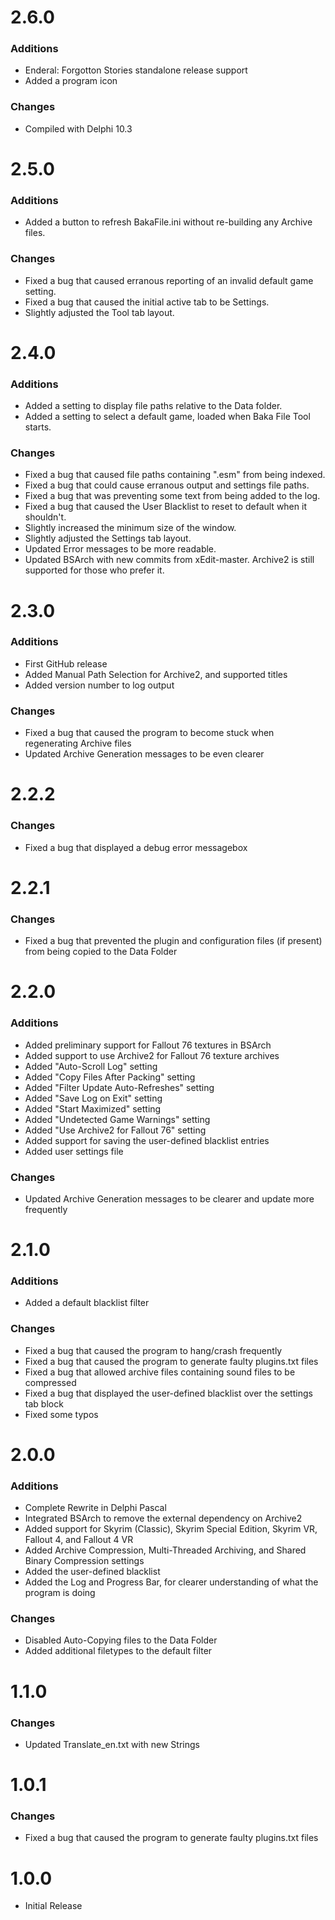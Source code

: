 # 2.6.0
### Additions
* Enderal: Forgotton Stories standalone release support
* Added a program icon
### Changes
* Compiled with Delphi 10.3

# 2.5.0
### Additions
* Added a button to refresh BakaFile.ini without re-building any Archive files.
### Changes
* Fixed a bug that caused erranous reporting of an invalid default game setting.
* Fixed a bug that caused the initial active tab to be Settings.
* Slightly adjusted the Tool tab layout.

# 2.4.0
### Additions
* Added a setting to display file paths relative to the Data folder.
* Added a setting to select a default game, loaded when Baka File Tool starts.
### Changes
* Fixed a bug that caused file paths containing ".esm" from being indexed.
* Fixed a bug that could cause erranous output and settings file paths.
* Fixed a bug that was preventing some text from being added to the log.
* Fixed a bug that caused the User Blacklist to reset to default when it shouldn't.
* Slightly increased the minimum size of the window.
* Slightly adjusted the Settings tab layout.
* Updated Error messages to be more readable.
* Updated BSArch with new commits from xEdit-master. Archive2 is still supported for those who prefer it.

# 2.3.0
### Additions
* First GitHub release
* Added Manual Path Selection for Archive2, and supported titles
* Added version number to log output
### Changes
* Fixed a bug that caused the program to become stuck when regenerating Archive files
* Updated Archive Generation messages to be even clearer

# 2.2.2
### Changes
* Fixed a bug that displayed a debug error messagebox

# 2.2.1
### Changes
* Fixed a bug that prevented the plugin and configuration files (if present) from being copied to the Data Folder

# 2.2.0
### Additions
* Added preliminary support for Fallout 76 textures in BSArch
* Added support to use Archive2 for Fallout 76 texture archives
* Added "Auto-Scroll Log" setting
* Added "Copy Files After Packing" setting
* Added "Filter Update Auto-Refreshes" setting
* Added "Save Log on Exit" setting
* Added "Start Maximized" setting
* Added "Undetected Game Warnings" setting
* Added "Use Archive2 for Fallout 76" setting
* Added support for saving the user-defined blacklist entries
* Added user settings file
### Changes
* Updated Archive Generation messages to be clearer and update more frequently

# 2.1.0
### Additions
* Added a default blacklist filter
### Changes
* Fixed a bug that caused the program to hang/crash frequently
* Fixed a bug that caused the program to generate faulty plugins.txt files
* Fixed a bug that allowed archive files containing sound files to be compressed
* Fixed a bug that displayed the user-defined blacklist over the settings tab block
* Fixed some typos

# 2.0.0
### Additions
* Complete Rewrite in Delphi Pascal
* Integrated BSArch to remove the external dependency on Archive2
* Added support for Skyrim (Classic), Skyrim Special Edition, Skyrim VR, Fallout 4, and Fallout 4 VR
* Added Archive Compression, Multi-Threaded Archiving, and Shared Binary Compression settings
* Added the user-defined blacklist
* Added the Log and Progress Bar, for clearer understanding of what the program is doing
### Changes
* Disabled Auto-Copying files to the Data Folder
* Added additional filetypes to the default filter

# 1.1.0
### Changes
* Updated Translate_en.txt with new Strings

# 1.0.1
### Changes
* Fixed a bug that caused the program to generate faulty plugins.txt files

# 1.0.0
* Initial Release
